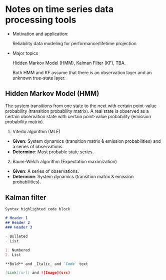 # Notes on time series data processing tools
- Motivation and application:

  Reliability data modeling for performance/lifetime projection
  
- Major topics

  Hidden Markov Model (HMM), Kalman Filter (KF), TBA.
  
  Both HMM and KF assume that there is an observation layer and an unknown true-state layer.
  
## Hidden Markov Model (HMM) 

The system transitions from one state to the next with certain point-value probability (transition probability matrix). A real state is observed as a certain observation state with certain point-value probability (emission probability matrix).

1. Viterbi algorithm (MLE)
  - **Given**: System dynamics (transition matrix & emission probabilities) and a series of observations.
  - **Determine**: Most probable state series.
  
2. Baum-Welch algorithm (Expectation maximization)
  - **Given**: A series of observations.
  - **Determine**: System dynamics (transition matrix & emission probabilities).

## Kalman filter

```markdown
Syntax highlighted code block

# Header 1
## Header 2
### Header 3

- Bulleted
- List

1. Numbered
2. List

**Bold** and _Italic_ and `Code` text

[Link](url) and ![Image](src)
```
